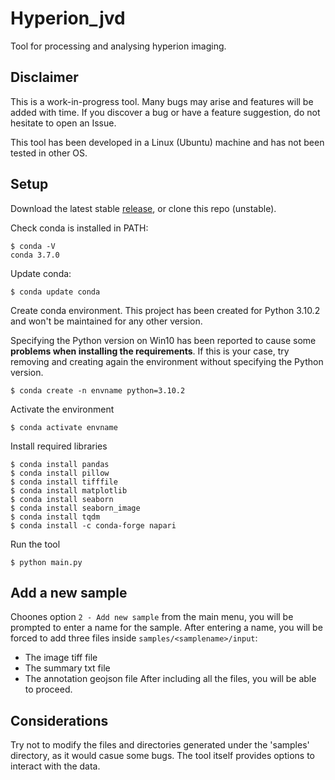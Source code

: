 # Hyperion_jvd

Tool for processing and analysing hyperion imaging.

## Disclaimer

This is a work-in-progress tool. Many bugs may arise and features will be added with time.
If you discover a bug or have a feature suggestion, do not hesitate to open an Issue.

This tool has been developed in a Linux (Ubuntu) machine and has not been tested in other OS.

## Setup

Download the latest stable [release](https://github.com/Jose-Verdu-Diaz/hyperion_jvd/releases), or clone this repo (unstable).

Check conda is installed in PATH:
```console
$ conda -V
conda 3.7.0
```
Update conda:
```console
$ conda update conda
```

Create conda environment. This project has been created for Python 3.10.2 and won't be 
maintained for any other version.

Specifying the Python version on Win10 has been reported to cause some **problems when installing the requirements**. If this
is your case, try removing and creating again the environment without specifying the Python version.

```console
$ conda create -n envname python=3.10.2
```

Activate the environment
```console
$ conda activate envname
```

Install required libraries
```console
$ conda install pandas
$ conda install pillow
$ conda install tifffile
$ conda install matplotlib
$ conda install seaborn
$ conda install seaborn_image
$ conda install tqdm
$ conda install -c conda-forge napari
```

Run the tool
```console
$ python main.py
```

## Add a new sample

Choones option `2 - Add new sample` from the main menu, you will be prompted to enter 
a name for the sample. After entering a name, you will be forced to add three files
inside `samples/<samplename>/input`:
 - The image tiff file
 - The summary txt file
 - The annotation geojson file
After including all the files, you will be able to proceed.

## Considerations

Try not to modify the files and directories generated under the 'samples' directory, as it
would casue some bugs. The tool itself provides options to interact with the data.
